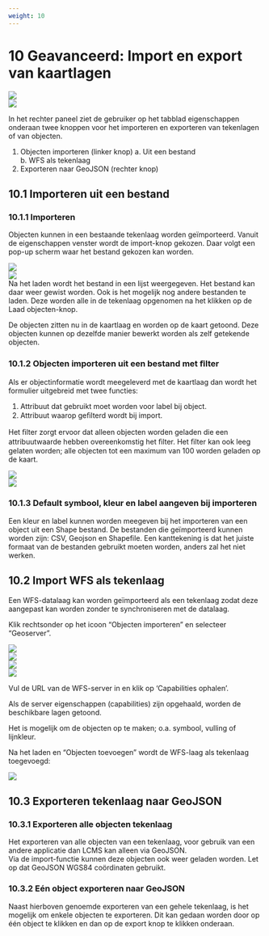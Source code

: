```yaml
---
weight: 10
---
```


# 10 Geavanceerd: Import en export van kaartlagen 

![](images/lcms-plot-handleiding-48_2.png)  
![](images/lcms-plot-handleiding-48_3.png)  

 
In het rechter paneel ziet de gebruiker op het tabblad eigenschappen onderaan twee knoppen voor het importeren en exporteren van tekenlagen of van objecten.

1. Objecten importeren (linker knop) 
  a. Uit een bestand  
  b. WFS als tekenlaag 
2. Exporteren naar GeoJSON (rechter knop) 
 
## 10.1 Importeren uit een bestand

### 10.1.1 Importeren

Objecten kunnen in een bestaande tekenlaag worden geïmporteerd. Vanuit de eigenschappen venster wordt de import-knop gekozen. Daar volgt een pop-up scherm waar het bestand gekozen kan worden. 

![](images/lcms-plot-handleiding-49_2.png)  
![](images/lcms-plot-handleiding-49_3.png)  
Na het laden wordt het bestand in een lijst weergegeven.
Het bestand kan daar weer gewist worden. Ook is het mogelijk nog andere bestanden te laden. Deze worden alle in de tekenlaag opgenomen na het klikken op de Laad objecten-knop. 
 
De objecten zitten nu in de kaartlaag en worden op de kaart getoond. Deze objecten kunnen op dezelfde manier bewerkt worden als zelf getekende objecten. 
 

### 10.1.2 Objecten importeren uit een bestand met ﬁlter

Als er objectinformatie wordt meegeleverd met de kaartlaag dan wordt het formulier uitgebreid met twee functies:

1. Attribuut dat gebruikt moet worden voor label bij object. 
2. Attribuut waarop geﬁlterd wordt bij import. 
 
Het ﬁlter zorgt ervoor dat alleen objecten worden geladen die een attribuutwaarde hebben overeenkomstig het ﬁlter. Het ﬁlter 
kan ook leeg gelaten worden; alle objecten tot een maximum van 
100 worden geladen op de kaart. 
 
![](images/lcms-plot-handleiding-50_2.png)  
![](images/lcms-plot-handleiding-50_3.jpg)  

### 10.1.3 Default symbool, kleur en label aangeven bij importeren

Een kleur en label kunnen worden meegeven bij het importeren van een object uit een Shape bestand. De bestanden die geïmporteerd kunnen worden zijn: CSV, Geojson en Shapefile. Een kanttekening is dat het juiste formaat van de bestanden gebruikt moeten worden, anders zal het niet werken. 
  
## 10.2 Import WFS als tekenlaag 
Een WFS-datalaag kan worden geïmporteerd als een tekenlaag zodat deze aangepast kan 
worden zonder te synchroniseren met de datalaag. 
 
 
Klik rechtsonder op het icoon “Objecten importeren” en selecteer “Geoserver”.  

![](images/lcms-plot-handleiding-51_2.png)  
![](images/lcms-plot-handleiding-51_3.png)  
![](images/lcms-plot-handleiding-51_4.png)  
![](images/lcms-plot-handleiding-51_5.jpg)  

Vul de URL van de WFS-server in en klik op ‘Capabilities ophalen’. 
 
Als de server eigenschappen (capabilities) zijn opgehaald, worden de beschikbare lagen 
getoond. 
 
Het is mogelijk om de objecten op te maken; o.a. symbool, vulling of lijnkleur. 
 
 
Na het laden en “Objecten toevoegen” wordt de WFS-laag als tekenlaag toegevoegd: 
 
![](images/lcms-plot-handleiding-52_2.png)

## 10.3 Exporteren tekenlaag naar GeoJSON 

### 10.3.1 Exporteren alle objecten tekenlaag

Het exporteren van alle objecten van een tekenlaag, voor gebruik van een andere applicatie dan LCMS kan alleen via GeoJSON.  
Via de import-functie kunnen deze objecten ook weer geladen worden. Let op dat GeoJSON WGS84 coördinaten gebruikt. 
 

### 10.3.2 Eén object exporteren naar GeoJSON

Naast hierboven genoemde exporteren van een gehele tekenlaag, is het mogelijk om enkele objecten te exporteren. Dit kan gedaan worden door op één object te klikken en dan op de export knop te klikken onderaan.